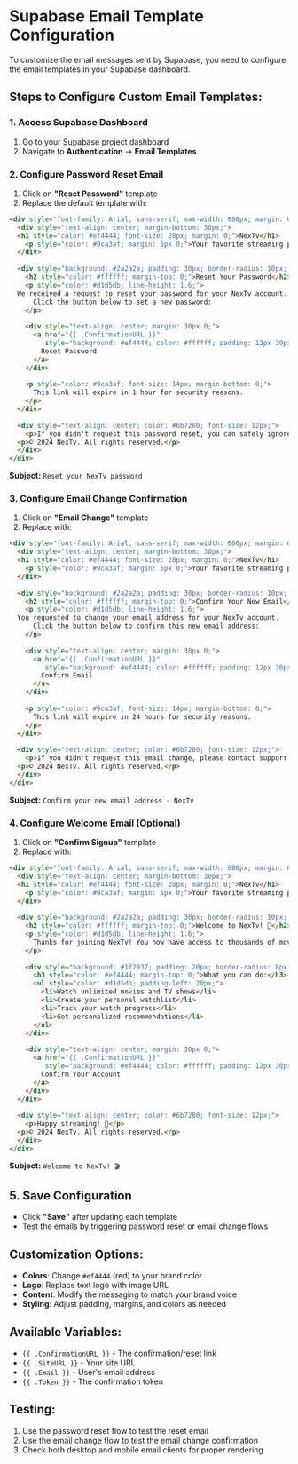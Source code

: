 # Supabase Email Template Configuration

To customize the email messages sent by Supabase, you need to configure the email templates in your Supabase dashboard.

## Steps to Configure Custom Email Templates:

### 1. Access Supabase Dashboard
1. Go to your Supabase project dashboard
2. Navigate to **Authentication** → **Email Templates**

### 2. Configure Password Reset Email
1. Click on **"Reset Password"** template
2. Replace the default template with:

```html
<div style="font-family: Arial, sans-serif; max-width: 600px; margin: 0 auto; background: #1a1a1a; color: #ffffff; padding: 20px;">
  <div style="text-align: center; margin-bottom: 30px;">
  <h1 style="color: #ef4444; font-size: 28px; margin: 0;">NexTv</h1>
    <p style="color: #9ca3af; margin: 5px 0;">Your favorite streaming platform</p>
  </div>
  
  <div style="background: #2a2a2a; padding: 30px; border-radius: 10px; margin-bottom: 20px;">
    <h2 style="color: #ffffff; margin-top: 0;">Reset Your Password</h2>
    <p style="color: #d1d5db; line-height: 1.6;">
  We received a request to reset your password for your NexTv account. 
      Click the button below to set a new password:
    </p>
    
    <div style="text-align: center; margin: 30px 0;">
      <a href="{{ .ConfirmationURL }}" 
         style="background: #ef4444; color: #ffffff; padding: 12px 30px; text-decoration: none; border-radius: 6px; display: inline-block; font-weight: bold;">
        Reset Password
      </a>
    </div>
    
    <p style="color: #9ca3af; font-size: 14px; margin-bottom: 0;">
      This link will expire in 1 hour for security reasons.
    </p>
  </div>
  
  <div style="text-align: center; color: #6b7280; font-size: 12px;">
    <p>If you didn't request this password reset, you can safely ignore this email.</p>
  <p>© 2024 NexTv. All rights reserved.</p>
  </div>
</div>
```

**Subject:** `Reset your NexTv password`

### 3. Configure Email Change Confirmation
1. Click on **"Email Change"** template
2. Replace with:

```html
<div style="font-family: Arial, sans-serif; max-width: 600px; margin: 0 auto; background: #1a1a1a; color: #ffffff; padding: 20px;">
  <div style="text-align: center; margin-bottom: 30px;">
  <h1 style="color: #ef4444; font-size: 28px; margin: 0;">NexTv</h1>
    <p style="color: #9ca3af; margin: 5px 0;">Your favorite streaming platform</p>
  </div>
  
  <div style="background: #2a2a2a; padding: 30px; border-radius: 10px; margin-bottom: 20px;">
    <h2 style="color: #ffffff; margin-top: 0;">Confirm Your New Email</h2>
    <p style="color: #d1d5db; line-height: 1.6;">
  You requested to change your email address for your NexTv account. 
      Click the button below to confirm this new email address:
    </p>
    
    <div style="text-align: center; margin: 30px 0;">
      <a href="{{ .ConfirmationURL }}" 
         style="background: #ef4444; color: #ffffff; padding: 12px 30px; text-decoration: none; border-radius: 6px; display: inline-block; font-weight: bold;">
        Confirm Email
      </a>
    </div>
    
    <p style="color: #9ca3af; font-size: 14px; margin-bottom: 0;">
      This link will expire in 24 hours for security reasons.
    </p>
  </div>
  
  <div style="text-align: center; color: #6b7280; font-size: 12px;">
    <p>If you didn't request this email change, please contact support immediately.</p>
  <p>© 2024 NexTv. All rights reserved.</p>
  </div>
</div>
```

**Subject:** `Confirm your new email address - NexTv`

### 4. Configure Welcome Email (Optional)
1. Click on **"Confirm Signup"** template
2. Replace with:

```html
<div style="font-family: Arial, sans-serif; max-width: 600px; margin: 0 auto; background: #1a1a1a; color: #ffffff; padding: 20px;">
  <div style="text-align: center; margin-bottom: 30px;">
  <h1 style="color: #ef4444; font-size: 28px; margin: 0;">NexTv</h1>
    <p style="color: #9ca3af; margin: 5px 0;">Your favorite streaming platform</p>
  </div>
  
  <div style="background: #2a2a2a; padding: 30px; border-radius: 10px; margin-bottom: 20px;">
    <h2 style="color: #ffffff; margin-top: 0;">Welcome to NexTv! 🎉</h2>
    <p style="color: #d1d5db; line-height: 1.6;">
      Thanks for joining NexTv! You now have access to thousands of movies and TV shows.
    </p>
    
    <div style="background: #1f2937; padding: 20px; border-radius: 8px; margin: 20px 0;">
      <h3 style="color: #ef4444; margin-top: 0;">What you can do:</h3>
      <ul style="color: #d1d5db; padding-left: 20px;">
        <li>Watch unlimited movies and TV shows</li>
        <li>Create your personal watchlist</li>
        <li>Track your watch progress</li>
        <li>Get personalized recommendations</li>
      </ul>
    </div>
    
    <div style="text-align: center; margin: 30px 0;">
      <a href="{{ .ConfirmationURL }}" 
         style="background: #ef4444; color: #ffffff; padding: 12px 30px; text-decoration: none; border-radius: 6px; display: inline-block; font-weight: bold;">
        Confirm Your Account
      </a>
    </div>
  </div>
  
  <div style="text-align: center; color: #6b7280; font-size: 12px;">
    <p>Happy streaming! 🍿</p>
  <p>© 2024 NexTv. All rights reserved.</p>
  </div>
</div>
```

**Subject:** `Welcome to NexTv! 🎬`

## 5. Save Configuration
- Click **"Save"** after updating each template
- Test the emails by triggering password reset or email change flows

## Customization Options:
- **Colors**: Change `#ef4444` (red) to your brand color
- **Logo**: Replace text logo with image URL
- **Content**: Modify the messaging to match your brand voice
- **Styling**: Adjust padding, margins, and colors as needed

## Available Variables:
- `{{ .ConfirmationURL }}` - The confirmation/reset link
- `{{ .SiteURL }}` - Your site URL
- `{{ .Email }}` - User's email address
- `{{ .Token }}` - The confirmation token

## Testing:
1. Use the password reset flow to test the reset email
2. Use the email change flow to test the email change confirmation
3. Check both desktop and mobile email clients for proper rendering
